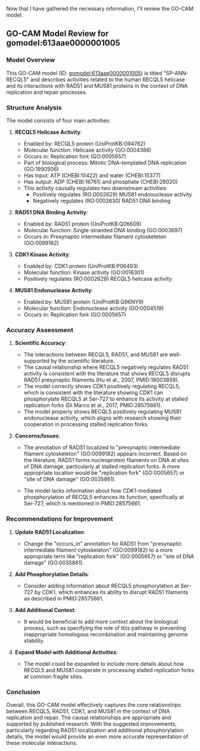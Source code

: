 Now that I have gathered the necessary information, I'll review the GO-CAM model.

## GO-CAM Model Review for gomodel:613aae0000001005

### Model Overview
This GO-CAM model (ID: [gomodel:613aae0000001005](https://bioregistry.io/go.model:613aae0000001005)) is titled "SP-ANN-RECQL5" and describes activities related to the human RECQL5 helicase and its interactions with RAD51 and MUS81 proteins in the context of DNA replication and repair processes.

### Structure Analysis

The model consists of four main activities:

1. **RECQL5 Helicase Activity**:
   - Enabled by: RECQL5 protein (UniProtKB:O94762)
   - Molecular function: Helicase activity (GO:0004386)
   - Occurs in: Replication fork (GO:0005657)
   - Part of biological process: Mitotic DNA-templated DNA replication (GO:1990506)
   - Has input: ATP (CHEBI:15422) and water (CHEBI:15377)
   - Has output: ADP (CHEBI:16761) and phosphate (CHEBI:26020)
   - This activity causally regulates two downstream activities:
     - Positively regulates (RO:0002629) MUS81 endonuclease activity
     - Negatively regulates (RO:0002630) RAD51 DNA binding

2. **RAD51 DNA Binding Activity**:
   - Enabled by: RAD51 protein (UniProtKB:Q06609)
   - Molecular function: Single-stranded DNA binding (GO:0003697)
   - Occurs in: Presynaptic intermediate filament cytoskeleton (GO:0099182)

3. **CDK1 Kinase Activity**:
   - Enabled by: CDK1 protein (UniProtKB:P06493)
   - Molecular function: Kinase activity (GO:0016301)
   - Positively regulates (RO:0002629) RECQL5 helicase activity

4. **MUS81 Endonuclease Activity**:
   - Enabled by: MUS81 protein (UniProtKB:Q96NY9)
   - Molecular function: Endonuclease activity (GO:0004519)
   - Occurs in: Replication fork (GO:0005657)

### Accuracy Assessment

1. **Scientific Accuracy**:
   - The interactions between RECQL5, RAD51, and MUS81 are well-supported by the scientific literature.
   - The causal relationship where RECQL5 negatively regulates RAD51 activity is consistent with the literature that shows RECQL5 disrupts RAD51 presynaptic filaments (Hu et al., 2007, PMID:18003859).
   - The model correctly shows CDK1 positively regulating RECQL5, which is consistent with the literature showing CDK1 can phosphorylate RECQL5 at Ser-727 to enhance its activity at stalled replication forks (Di Marco et al., 2017, PMID:28575661).
   - The model properly shows RECQL5 positively regulating MUS81 endonuclease activity, which aligns with research showing their cooperation in processing stalled replication forks.

2. **Concerns/Issues**:
   - The annotation of RAD51 localized to "presynaptic intermediate filament cytoskeleton" (GO:0099182) appears incorrect. Based on the literature, RAD51 forms nucleoprotein filaments on DNA at sites of DNA damage, particularly at stalled replication forks. A more appropriate location would be "replication fork" (GO:0005657) or "site of DNA damage" (GO:0035861).
   
   - The model lacks information about how CDK1-mediated phosphorylation of RECQL5 enhances its function, specifically at Ser-727, which is mentioned in PMID:28575661.

### Recommendations for Improvement

1. **Update RAD51 Localization**:
   - Change the "occurs_in" annotation for RAD51 from "presynaptic intermediate filament cytoskeleton" (GO:0099182) to a more appropriate term like "replication fork" (GO:0005657) or "site of DNA damage" (GO:0035861).

2. **Add Phosphorylation Details**:
   - Consider adding information about RECQL5 phosphorylation at Ser-727 by CDK1, which enhances its ability to disrupt RAD51 filaments as described in PMID:28575661.

3. **Add Additional Context**:
   - It would be beneficial to add more context about the biological process, such as specifying the role of this pathway in preventing inappropriate homologous recombination and maintaining genome stability.

4. **Expand Model with Additional Activities**:
   - The model could be expanded to include more details about how RECQL5 and MUS81 cooperate in processing stalled replication forks at common fragile sites.

### Conclusion

Overall, this GO-CAM model effectively captures the core relationships between RECQL5, RAD51, CDK1, and MUS81 in the context of DNA replication and repair. The causal relationships are appropriate and supported by published research. With the suggested improvements, particularly regarding RAD51 localization and additional phosphorylation details, the model would provide an even more accurate representation of these molecular interactions.